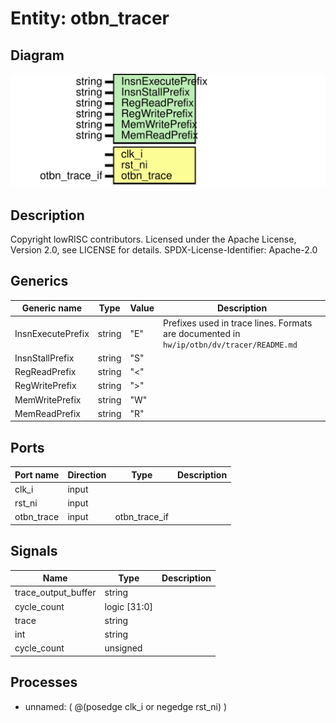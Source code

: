# Entity: otbn_tracer

## Diagram

![Diagram](otbn_tracer.svg "Diagram")
## Description

Copyright lowRISC contributors.
 Licensed under the Apache License, Version 2.0, see LICENSE for details.
 SPDX-License-Identifier: Apache-2.0
 
## Generics

| Generic name      | Type   | Value | Description                                                                               |
| ----------------- | ------ | ----- | ----------------------------------------------------------------------------------------- |
| InsnExecutePrefix | string | "E"   | Prefixes used in trace lines. Formats are documented in `hw/ip/otbn/dv/tracer/README.md`  |
| InsnStallPrefix   | string | "S"   |                                                                                           |
| RegReadPrefix     | string | "<"   |                                                                                           |
| RegWritePrefix    | string | ">"   |                                                                                           |
| MemWritePrefix    | string | "W"   |                                                                                           |
| MemReadPrefix     | string | "R"   |                                                                                           |
## Ports

| Port name  | Direction | Type          | Description |
| ---------- | --------- | ------------- | ----------- |
| clk_i      | input     |               |             |
| rst_ni     | input     |               |             |
| otbn_trace | input     | otbn_trace_if |             |
## Signals

| Name                | Type         | Description |
| ------------------- | ------------ | ----------- |
| trace_output_buffer | string       |             |
| cycle_count         | logic [31:0] |             |
| trace               | string       |             |
| int                 | string       |             |
| cycle_count         | unsigned     |             |
## Processes
- unnamed: ( @(posedge clk_i or negedge rst_ni) )
